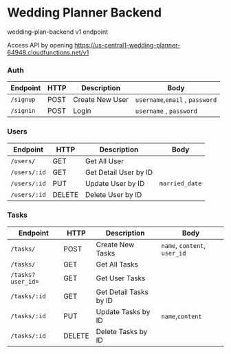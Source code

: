 # Wedding Planner Backend

wedding-plan-backend v1 endpoint

Access API by opening https://us-central1-wedding-planner-64948.cloudfunctions.net/v1

### Auth

| Endpoint  | HTTP | Description     | Body                            |
| --------- | ---- | --------------- | ------------------------------- |
| `/signup` | POST | Create New User | `username`,`email` , `password` |
| `/signin` | POST | Login           | `username` , `password`         |

### Users

| Endpoint     | HTTP   | Description           | Body           |
| ------------ | ------ | --------------------- | -------------- |
| `/users/`    | GET    | Get All User          |                |
| `/users/:id` | GET    | Get Detail User by ID |                |
| `/users/:id` | PUT    | Update User by ID     | `married_date` |
| `/users/:id` | DELETE | Delete User by ID     |                |

### Tasks

| Endpoint          | HTTP   | Description            | Body                         |
| ----------------- | ------ | ---------------------- | ---------------------------- |
| `/tasks/`         | POST   | Create New Tasks       | `name`, `content`, `user_id` |
| `/tasks/`         | GET    | Get All Tasks          |                              |
| `/tasks?user_id=` | GET    | Get User Tasks         |                              |
| `/tasks/:id`      | GET    | Get Detail Tasks by ID |                              |
| `/tasks/:id`      | PUT    | Update Tasks by ID     | `name`,`content`             |
| `/tasks/:id`      | DELETE | Delete Tasks by ID     |                              |
